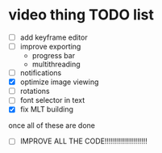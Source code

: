 # video thing TODO list
- [ ] add keyframe editor
- [ ] improve exporting
    - progress bar
    - multithreading
- [ ] notifications
- [x] optimize image viewing
- [ ] rotations
- [ ] font selector in text
- [x] fix MLT building

once all of these are done

- [ ] IMPROVE ALL THE CODE!!!!!!!!!!!!!!!!!!!!!